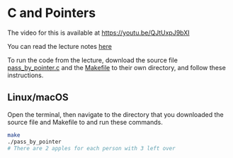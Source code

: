 # C and Pointers

The video for this is available at https://youtu.be/QJtUxpJ9bXI

You can read the lecture notes [here](c_and_pointers.md)

To run the code from the lecture, download the source file [pass_by_pointer.c](pass_by_pointer.c) and the [Makefile](Makefile) to their own directory, and follow these instructions.

## Linux/macOS

Open the terminal, then navigate to the directory that you downloaded the source file and Makefile to and run these commands.

```bash
make
./pass_by_pointer
# There are 2 apples for each person with 3 left over
```
